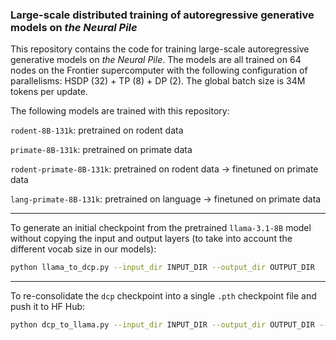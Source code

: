 ### Large-scale distributed training of autoregressive generative models on *the Neural Pile*

This repository contains the code for training large-scale autoregressive generative models on *the Neural Pile*. The models are all trained on 64 nodes on the Frontier supercomputer with the following configuration of parallelisms: HSDP (32) + TP (8) + DP (2). The global batch size is 34M tokens per update.

The following models are trained with this repository:

`rodent-8B-131k`: pretrained on rodent data

`primate-8B-131k`: pretrained on primate data

`rodent-primate-8B-131k`: pretrained on rodent data -> finetuned on primate data

`lang-primate-8B-131k`: pretrained on language -> finetuned on primate data

---

To generate an initial checkpoint from the pretrained `llama-3.1-8B` model without copying the input and output layers (to take into account the different vocab size in our models):
```bash
python llama_to_dcp.py --input_dir INPUT_DIR --output_dir OUTPUT_DIR
```

---

To re-consolidate the `dcp` checkpoint into a single `.pth` checkpoint file and push it to HF Hub:
```bash
python dcp_to_llama.py --input_dir INPUT_DIR --output_dir OUTPUT_DIR --hf_repo_name HF_REPO_NAME --push_to_hub
```